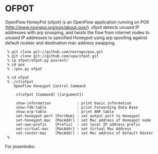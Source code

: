 OFPOT
=====

OpenFlow HoneyPot (ofpot) is an OpenFlow application running on POX 
(http://www.noxrepo.org/pox/about-pox/).
ofpot detects unused IP addresses with arp snooping,
and twists the flow from internet nodes to unused IP addresses to 
specified Honeypot using arp spoofing against default routeer and 
destination mac address swapping.

	 
	 % git clone git://github.com/noxrepo/pox.git
	 % git clone git://github.com/upa/ofpot.git
	 % cp ofpot/ofpot.py pox/ext/
	 % cd pox
	 % ./pox.py ofpot

	 % cd ofpot
	 % ./ctlofpot 
	    OpenFlow Honeypot Control Command

	     ctlofpot [Command] ([argument])

	     show-information            : print basic information
	     show-fdb-table              : print Forwarding Data Base
	     show-arp-table              : print ARP table
	     set-honeypot-port [PortNum] : set output port to Honeypot
	     set-honeypot-mac  [MacAddr] : set Mac address of Honeypot node
	     set-own-prefix    [Prefix]  : set local IP address prefix
	     set-virtual-mac   [MacAddr] : set Virtual Mac Address
	     set-router-mac    [MacAddr] : set Mac address of Default Router
	 % 
	 

For jissenkobo.

